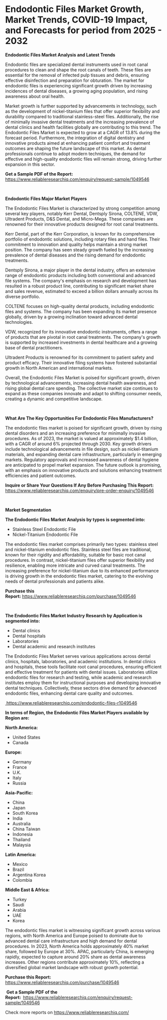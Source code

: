 <p><h1>Endodontic Files Market Growth, Market Trends, COVID-19 Impact, and Forecasts for period from 2025 - 2032</h1></p><p><strong>Endodontic Files Market Analysis and Latest Trends</strong></p>
<p><p>Endodontic files are specialized dental instruments used in root canal procedures to clean and shape the root canals of teeth. These files are essential for the removal of infected pulp tissues and debris, ensuring effective disinfection and preparation for obturation. The market for endodontic files is experiencing significant growth driven by increasing incidences of dental diseases, a growing aging population, and rising awareness about oral health.</p><p>Market growth is further supported by advancements in technology, such as the development of nickel-titanium files that offer superior flexibility and durability compared to traditional stainless-steel files. Additionally, the rise of minimally invasive dental treatments and the increasing prevalence of dental clinics and health facilities globally are contributing to this trend. The Endodontic Files Market is expected to grow at a CAGR of 13.8% during the forecast period. Furthermore, the integration of digital dentistry and innovative products aimed at enhancing patient comfort and treatment outcomes are shaping the future landscape of this market. As dental professionals continue to adopt modern techniques, the demand for effective and high-quality endodontic files will remain strong, driving further expansion in this sector.</p></p>
<p><strong>Get a Sample PDF of the Report:&nbsp;</strong> <a href="https://www.reliableresearchiq.com/enquiry/request-sample/1049546?utm_campaign=2456&utm_medium=2&utm_source=Github&utm_content=ia&utm_term=28032025&utm_id=endodontic-files">https://www.reliableresearchiq.com/enquiry/request-sample/1049546</a></p>
<p>&nbsp;</p>
<p><strong>Endodontic Files Major Market Players</strong></p>
<p><p>The Endodontic Files Market is characterized by strong competition among several key players, notably Kerr Dental, Dentsply Sirona, COLTENE, VDW, Ultradent Products, D&S Dental, and Micro-Mega. These companies are renowned for their innovative products designed for root canal treatments.</p><p>Kerr Dental, part of the Kerr Corporation, is known for its comprehensive portfolio of endodontic solutions, including rotary files and hand files. Their commitment to innovation and quality helps maintain a strong market position. The company has seen steady growth fueled by the increasing prevalence of dental diseases and the rising demand for endodontic treatments.</p><p>Dentsply Sirona, a major player in the dental industry, offers an extensive range of endodontic products including both conventional and advanced file systems. The company's emphasis on research and development has resulted in a robust product line, contributing to significant market share and sales revenue, estimated to exceed a billion dollars annually across its diverse portfolio.</p><p>COLTENE focuses on high-quality dental products, including endodontic files and systems. The company has been expanding its market presence globally, driven by a growing inclination toward advanced dental technologies. </p><p>VDW, recognized for its innovative endodontic instruments, offers a range of products that are pivotal in root canal treatments. The company's growth is supported by increased investments in dental healthcare and a growing base of dental practitioners.</p><p>Ultradent Products is renowned for its commitment to patient safety and product efficacy. Their innovative filing systems have fostered substantial growth in North American and international markets.</p><p>Overall, the Endodontic Files Market is poised for significant growth, driven by technological advancements, increasing dental health awareness, and rising global dental care spending. The collective market size continues to expand as these companies innovate and adapt to shifting consumer needs, creating a dynamic and competitive landscape.</p></p>
<p>&nbsp;</p>
<p><strong>What Are The Key Opportunities For Endodontic Files Manufacturers?</strong></p>
<p><p>The endodontic files market is poised for significant growth, driven by rising dental disorders and an increasing preference for minimally invasive procedures. As of 2023, the market is valued at approximately $1.4 billion, with a CAGR of around 6% projected through 2030. Key growth drivers include technological advancements in file design, such as nickel-titanium materials, and expanding dental care infrastructure, particularly in emerging markets. Regulatory approvals and increased awareness of dental hygiene are anticipated to propel market expansion. The future outlook is promising, with an emphasis on innovative products and solutions enhancing treatment efficiencies and patient outcomes.</p></p>
<p><strong>Inquire or Share Your Questions If Any Before Purchasing This Report:</strong> <a href="https://www.reliableresearchiq.com/enquiry/pre-order-enquiry/1049546?utm_campaign=2456&utm_medium=2&utm_source=Github&utm_content=ia&utm_term=28032025&utm_id=endodontic-files">https://www.reliableresearchiq.com/enquiry/pre-order-enquiry/1049546</a></p>
<p>&nbsp;</p>
<p><strong>Market Segmentation</strong></p>
<p><strong>The Endodontic Files Market Analysis by types is segmented into:</strong></p>
<p><ul><li>Stainless Steel Endodontic File</li><li>Nickel-Titanium Endodontic File</li></ul></p>
<p><p>The endodontic files market comprises primarily two types: stainless steel and nickel-titanium endodontic files. Stainless steel files are traditional, known for their rigidity and affordability, suitable for basic root canal procedures. In contrast, nickel-titanium files offer superior flexibility and resilience, enabling more intricate and curved canal treatments. The increasing preference for nickel-titanium due to its enhanced performance is driving growth in the endodontic files market, catering to the evolving needs of dental professionals and patients alike.</p></p>
<p><strong>Purchase this Report:&nbsp;</strong><a href="https://www.reliableresearchiq.com/purchase/1049546?utm_campaign=2456&utm_medium=2&utm_source=Github&utm_content=ia&utm_term=28032025&utm_id=endodontic-files">https://www.reliableresearchiq.com/purchase/1049546</a></p>
<p>&nbsp;</p>
<p><strong>The Endodontic Files Market Industry Research by Application is segmented into:</strong></p>
<p><ul><li>Dental clinics</li><li>Dental hospitals</li><li>Laboratories</li><li>Dental academic and research institutes</li></ul></p>
<p><p>The Endodontic Files Market serves various applications across dental clinics, hospitals, laboratories, and academic institutions. In dental clinics and hospitals, these tools facilitate root canal procedures, ensuring efficient and effective treatment for patients with dental issues. Laboratories utilize endodontic files for research and testing, while academic and research institutes employ them for instructional purposes and developing innovative dental techniques. Collectively, these sectors drive demand for advanced endodontic files, enhancing dental care quality and outcomes.</p></p>
<p><a href="https://www.reliableresearchiq.com/endodontic-files-r1049546?utm_campaign=2456&utm_medium=2&utm_source=Github&utm_content=ia&utm_term=28032025&utm_id=endodontic-files">&nbsp;https://www.reliableresearchiq.com/endodontic-files-r1049546</a></p>
<p><strong>In terms of Region, the Endodontic Files Market Players available by Region are:</strong></p>
<p>
    <p> <strong> North America: </strong>
        <ul>
            <li>United States</li>
            <li>Canada</li>
        </ul>
        </p> 
    <p> <strong> Europe: </strong>
        <ul>
            <li>Germany</li>
            <li>France</li>
            <li>U.K.</li>
            <li>Italy</li>
            <li>Russia</li>
        </ul>
        </p> 
    <p> <strong> Asia-Pacific: </strong>
        <ul>
            <li>China</li>
            <li>Japan</li>
            <li>South Korea</li>
            <li>India</li>
            <li>Australia</li>
            <li>China Taiwan</li>
            <li>Indonesia</li>
            <li>Thailand</li>
            <li>Malaysia</li>
        </ul>
        </p> 
    <p> <strong> Latin America: </strong>
        <ul>
            <li>Mexico</li>
            <li>Brazil</li>
            <li>Argentina Korea</li>
            <li>Colombia</li>
        </ul>
        </p> 
    <p> <strong> Middle East & Africa: </strong>
        <ul>
            <li>Turkey</li>
            <li>Saudi</li>
            <li>Arabia</li>
            <li>UAE</li>
            <li>Korea</li>
        </ul>
    </p>
    </p>
<p><p>The endodontic files market is witnessing significant growth across various regions, with North America and Europe poised to dominate due to advanced dental care infrastructure and high demand for dental procedures. In 2023, North America holds approximately 40% market share, followed by Europe at 30%. APAC, particularly China, is emerging rapidly, expected to capture around 20% share as dental awareness increases. Other regions contribute approximately 10%, reflecting a diversified global market landscape with robust growth potential.</p></p>
<p><strong>Purchase this Report: </strong><a href="https://www.reliableresearchiq.com/purchase/1049546?utm_campaign=2456&utm_medium=2&utm_source=Github&utm_content=ia&utm_term=28032025&utm_id=endodontic-files">https://www.reliableresearchiq.com/purchase/1049546</a></p>
<p>&nbsp;<strong>Get a Sample PDF of the Report:&nbsp;&nbsp;</strong><a href="https://www.reliableresearchiq.com/enquiry/request-sample/1049546?utm_campaign=2456&utm_medium=2&utm_source=Github&utm_content=ia&utm_term=28032025&utm_id=endodontic-files">https://www.reliableresearchiq.com/enquiry/request-sample/1049546</a></p>
<p><strong></strong></p>
<p>Check more reports on <a href="https://www.reliableresearchiq.com/?utm_campaign=2456&utm_medium=2&utm_source=Github&utm_content=ia&utm_term=28032025&utm_id=endodontic-files">https://www.reliableresearchiq.com/</a></p>